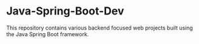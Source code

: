 # Java-Spring-Boot-Dev
 This repository contains various backend focused web projects built using the Java Spring Boot framework. 
